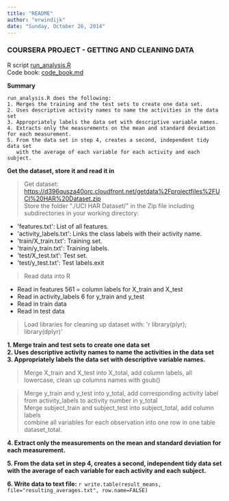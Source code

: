 ```yaml
---
title: "README"
author: "erwindijk"
date: "Sunday, October 26, 2014"
---
```


### COURSERA PROJECT - GETTING AND CLEANING DATA  
R script [run_analysis.R](https://github.com/erwindijk/datasciencecoursera/blob/master/run_analysis.R)  
Code book: [code_book.md](https://github.com/erwindijk/datasciencecoursera/blob/master/code_book.md) 


**Summary**
```
run_analysis.R does the following:   
1. Merges the training and the test sets to create one data set.  
2. Uses descriptive activity names to name the activities in the data set  
3. Appropriately labels the data set with descriptive variable names.   
4. Extracts only the measurements on the mean and standard deviation for each measurement.   
5. From the data set in step 4, creates a second, independent tidy data set 
   with the average of each variable for each activity and each subject.  
```

**Get the dataset, store it and read it in**   

> Get dataset: https://d396qusza40orc.cloudfront.net/getdata%2Fprojectfiles%2FUCI%20HAR%20Dataset.zip    
> Store the folder "./UCI HAR Dataset/" in the Zip file including subdirectories in your working directory:   
- 'features.txt': List of all features.  
- 'activity_labels.txt': Links the class labels with their activity name.  
- 'train/X_train.txt': Training set.  
- 'train/y_train.txt': Training labels.  
- 'test/X_test.txt': Test set.  
- 'test/y_test.txt': Test labels.exit  

> Read data into R  
- Read in features 561 = column labels for X_train and X_test  
- Read in activity_labels 6 for y_train and y_test
- Read in train data  
- Read in test data  
  
> Load libraries for cleaning up dataset with: 'r library(plyr); library(dplyr)'  

**1. Merge train and test sets to create one data set  
2. Uses descriptive activity names to name the activities in the data set  
3. Appropriately labels the data set with descriptive variable names.**   
  
> Merge X_train and X_test into X_total, add column labels, all lowercase, clean up columns names with gsub() 

> Merge y_train and y_test into y_total, add corresponding activity label from activity_labels to activity number in y_total  
> Merge subject_train and subject_test into subject_total, add column labels  
> combine all variables for each observation into one row in one table dataset_total.  
  
**4. Extract only the measurements on the mean and standard deviation for each measurement.**  

**5. From the data set in step 4, creates a second, independent tidy data set 
   with the average of each variable for each activity and each subject.**   
   
**6. Write data to text file:** `r write.table(result_means, file="resulting_averages.txt", row.name=FALSE)`


